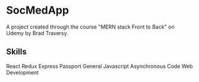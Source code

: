 # SocMedApp
A project created through the course "MERN stack Front to Back" on Udemy by Brad Traversy.

## Skills
React
Redux
Express
Passport
General Javascript
Asynchronous Code
Web Development
